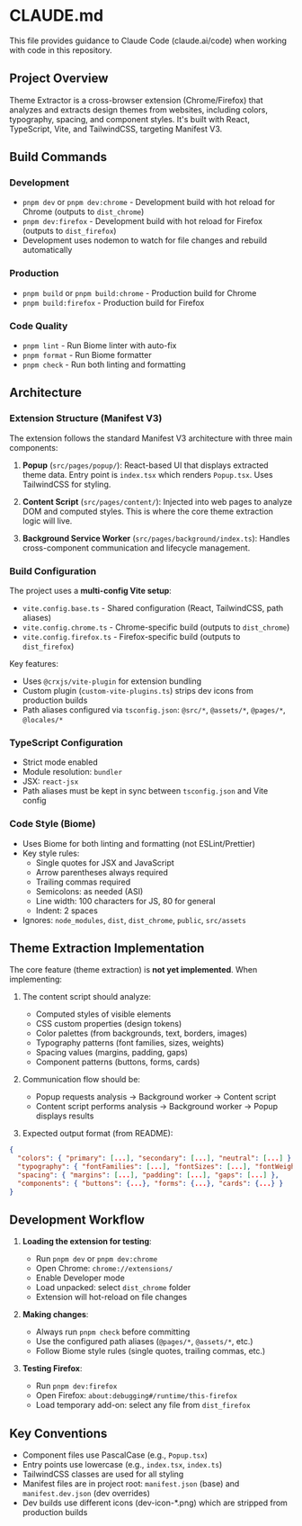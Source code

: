 # CLAUDE.md

This file provides guidance to Claude Code (claude.ai/code) when working with code in this repository.

## Project Overview

Theme Extractor is a cross-browser extension (Chrome/Firefox) that analyzes and extracts design themes from websites, including colors, typography, spacing, and component styles. It's built with React, TypeScript, Vite, and TailwindCSS, targeting Manifest V3.

## Build Commands

### Development
- `pnpm dev` or `pnpm dev:chrome` - Development build with hot reload for Chrome (outputs to `dist_chrome`)
- `pnpm dev:firefox` - Development build with hot reload for Firefox (outputs to `dist_firefox`)
- Development uses nodemon to watch for file changes and rebuild automatically

### Production
- `pnpm build` or `pnpm build:chrome` - Production build for Chrome
- `pnpm build:firefox` - Production build for Firefox

### Code Quality
- `pnpm lint` - Run Biome linter with auto-fix
- `pnpm format` - Run Biome formatter
- `pnpm check` - Run both linting and formatting

## Architecture

### Extension Structure (Manifest V3)

The extension follows the standard Manifest V3 architecture with three main components:

1. **Popup** (`src/pages/popup/`): React-based UI that displays extracted theme data. Entry point is `index.tsx` which renders `Popup.tsx`. Uses TailwindCSS for styling.

2. **Content Script** (`src/pages/content/`): Injected into web pages to analyze DOM and computed styles. This is where the core theme extraction logic will live.

3. **Background Service Worker** (`src/pages/background/index.ts`): Handles cross-component communication and lifecycle management.

### Build Configuration

The project uses a **multi-config Vite setup**:
- `vite.config.base.ts` - Shared configuration (React, TailwindCSS, path aliases)
- `vite.config.chrome.ts` - Chrome-specific build (outputs to `dist_chrome`)
- `vite.config.firefox.ts` - Firefox-specific build (outputs to `dist_firefox`)

Key features:
- Uses `@crxjs/vite-plugin` for extension bundling
- Custom plugin (`custom-vite-plugins.ts`) strips dev icons from production builds
- Path aliases configured via `tsconfig.json`: `@src/*`, `@assets/*`, `@pages/*`, `@locales/*`

### TypeScript Configuration

- Strict mode enabled
- Module resolution: `bundler`
- JSX: `react-jsx`
- Path aliases must be kept in sync between `tsconfig.json` and Vite config

### Code Style (Biome)

- Uses Biome for both linting and formatting (not ESLint/Prettier)
- Key style rules:
  - Single quotes for JSX and JavaScript
  - Arrow parentheses always required
  - Trailing commas required
  - Semicolons: as needed (ASI)
  - Line width: 100 characters for JS, 80 for general
  - Indent: 2 spaces
- Ignores: `node_modules`, `dist`, `dist_chrome`, `public`, `src/assets`

## Theme Extraction Implementation

The core feature (theme extraction) is **not yet implemented**. When implementing:

1. The content script should analyze:
   - Computed styles of visible elements
   - CSS custom properties (design tokens)
   - Color palettes (from backgrounds, text, borders, images)
   - Typography patterns (font families, sizes, weights)
   - Spacing values (margins, padding, gaps)
   - Component patterns (buttons, forms, cards)

2. Communication flow should be:
   - Popup requests analysis → Background worker → Content script
   - Content script performs analysis → Background worker → Popup displays results

3. Expected output format (from README):
```json
{
  "colors": { "primary": [...], "secondary": [...], "neutral": [...] },
  "typography": { "fontFamilies": [...], "fontSizes": [...], "fontWeights": [...] },
  "spacing": { "margins": [...], "padding": [...], "gaps": [...] },
  "components": { "buttons": {...}, "forms": {...}, "cards": {...} }
}
```

## Development Workflow

1. **Loading the extension for testing**:
   - Run `pnpm dev` or `pnpm dev:chrome`
   - Open Chrome: `chrome://extensions/`
   - Enable Developer mode
   - Load unpacked: select `dist_chrome` folder
   - Extension will hot-reload on file changes

2. **Making changes**:
   - Always run `pnpm check` before committing
   - Use the configured path aliases (`@pages/*`, `@assets/*`, etc.)
   - Follow Biome style rules (single quotes, trailing commas, etc.)

3. **Testing Firefox**:
   - Run `pnpm dev:firefox`
   - Open Firefox: `about:debugging#/runtime/this-firefox`
   - Load temporary add-on: select any file from `dist_firefox`

## Key Conventions

- Component files use PascalCase (e.g., `Popup.tsx`)
- Entry points use lowercase (e.g., `index.tsx`, `index.ts`)
- TailwindCSS classes are used for all styling
- Manifest files are in project root: `manifest.json` (base) and `manifest.dev.json` (dev overrides)
- Dev builds use different icons (dev-icon-*.png) which are stripped from production builds
